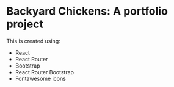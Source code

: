 # Backyard Chickens: A portfolio project

This is created using: 
- React
- React Router
- Bootstrap
- React Router Bootstrap
- Fontawesome icons